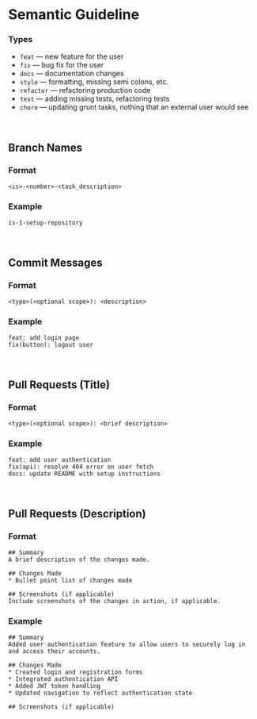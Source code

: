 # Semantic Guideline

### Types
- `feat` — new feature for the user
- `fix` — bug fix for the user
- `docs` — documentation changes
- `style` — formatting, missing semi colons, etc.
- `refactor` — refactoring production code
- `test` — adding missing tests, refactoring tests
- `chore` — updating grunt tasks, nothing that an external user would see

<br>

## Branch Names
### Format
```
<is>-<number>-<task_description>
```

### Example
```
is-1-setup-repository
```

<br>

## Commit Messages
### Format
```
<type>(<optional scope>): <description>
```

### Example
```
feat: add login page
fix(button): logout user
```

<br>

## Pull Requests (Title)
### Format
```
<type>(<optional scope>): <brief description>
```

### Example
```
feat: add user authentication
fix(api): resolve 404 error on user fetch
docs: update README with setup instructions
```

<br>

## Pull Requests (Description)
### Format
```
## Summary
A brief description of the changes made.

## Changes Made
* Bullet point list of changes made

## Screenshots (if applicable)
Include screenshots of the changes in action, if applicable.
```

### Example
```
## Summary
Added user authentication feature to allow users to securely log in and access their accounts.

## Changes Made
* Created login and registration forms
* Integrated authentication API
* Added JWT token handling
* Updated navigation to reflect authentication state

## Screenshots (if applicable)
```
